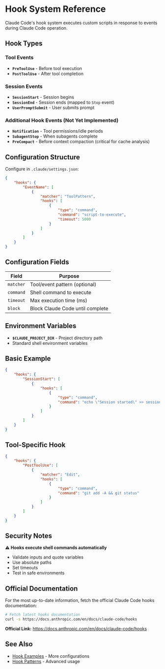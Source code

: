 # Hook System Reference

Claude Code's hook system executes custom scripts in response to
events during Claude Code operation.

## Hook Types

### Tool Events

- **`PreToolUse`** - Before tool execution
- **`PostToolUse`** - After tool completion

### Session Events

- **`SessionStart`** - Session begins
- **`SessionEnd`** - Session ends (mapped to `Stop` event)
- **`UserPromptSubmit`** - User submits prompt

### Additional Hook Events (Not Yet Implemented)

- **`Notification`** - Tool permissions/idle periods
- **`SubagentStop`** - When subagents complete
- **`PreCompact`** - Before context compaction (critical for cache
  analysis)

## Configuration Structure

Configure in `.claude/settings.json`:

```json
{
	"hooks": {
		"EventName": [
			{
				"matcher": "ToolPattern",
				"hooks": [
					{
						"type": "command",
						"command": "script-to-execute",
						"timeout": 5000
					}
				]
			}
		]
	}
}
```

## Configuration Fields

| Field     | Purpose                          |
| --------- | -------------------------------- |
| `matcher` | Tool/event pattern (optional)    |
| `command` | Shell command to execute         |
| `timeout` | Max execution time (ms)          |
| `block`   | Block Claude Code until complete |

## Environment Variables

- **`$CLAUDE_PROJECT_DIR`** - Project directory path
- Standard shell environment variables

## Basic Example

```json
{
	"hooks": {
		"SessionStart": [
			{
				"hooks": [
					{
						"type": "command",
						"command": "echo \"Session started\" >> session.log"
					}
				]
			}
		]
	}
}
```

## Tool-Specific Hook

```json
{
	"hooks": {
		"PostToolUse": [
			{
				"matcher": "Edit",
				"hooks": [
					{
						"type": "command",
						"command": "git add -A && git status"
					}
				]
			}
		]
	}
}
```

## Security Notes

⚠️ **Hooks execute shell commands automatically**

- Validate inputs and quote variables
- Use absolute paths
- Set timeouts
- Test in safe environments

## Official Documentation

For the most up-to-date information, fetch the official Claude Code
hooks documentation:

```bash
# Fetch latest hooks documentation
curl -s https://docs.anthropic.com/en/docs/claude-code/hooks
```

**Official Link:**
https://docs.anthropic.com/en/docs/claude-code/hooks

## See Also

- [Hook Examples](examples/hook-configs.json) - More configurations
- [Hook Patterns](patterns/hook-patterns.md) - Advanced usage
